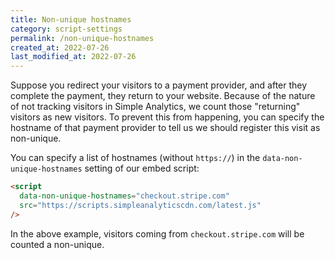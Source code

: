 ```yaml
---
title: Non-unique hostnames
category: script-settings
permalink: /non-unique-hostnames
created_at: 2022-07-26
last_modified_at: 2022-07-26
---
```


Suppose you redirect your visitors to a payment provider, and after they complete the payment, they return to your website. Because of the nature of not tracking visitors in Simple Analytics, we count those "returning" visitors as new visitors. To prevent this from happening, you can specify the hostname of that payment provider to tell us we should register this visit as non-unique.

You can specify a list of hostnames (without `https://`) in the `data-non-unique-hostnames` setting of our embed script:

```html
<script
  data-non-unique-hostnames="checkout.stripe.com"
  src="https://scripts.simpleanalyticscdn.com/latest.js"
/>
```

In the above example, visitors coming from `checkout.stripe.com` will be counted a non-unique.
